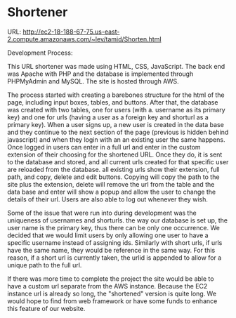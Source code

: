 # Shortener

URL: http://ec2-18-188-67-75.us-east-2.compute.amazonaws.com/~lev/tamid/Shorten.html


Development Process:

This URL shortener was made using HTML, CSS, JavaScript. The back end was Apache with PHP and the database is implemented through PHPMyAdmin and MySQL. The site is hosted through AWS.

The process started with creating a barebones structure for the html of the page, including input boxes, tables, and buttons. After that, the database was created with two tables, one for users (with a. username as its primary key) and one for urls (having a user as a foreign key and shorturl as a primary key). When a user signs up, a new user is created in the data base and they continue to the next section of the page (previous is hidden behind javascript) and when they login with an an existing user the same happens. Once logged in users can enter in a full url and enter in the custom extension of their choosing for the shortened URL. Once they do, it is sent to the database and stored, and all current urls created for that specific user are reloaded from the database. all existing urls show their extension, full path, and copy, delete and edit buttons. Copying will copy the path to the site plus the extension, delete will remove the url from the table and the data base and enter will show a popup and allow the user to change the details of their url. Users are also able to log out whenever they wish.

Some of the issue that were run into during development was the uniqueness of usernames and shorturls. the way our database is set up, the user name is the primary key, thus there can be only one occurrence. We decided that we would limit users by only allowing one user to have a specific username instead of assigning ids. Similarly with short urls, if urls have the same name, they would be reference in the same way. For this reason, if a short url is currently taken, the urlid is appended to allow for a unique path to the full url.

If there was more time to complete the project the site would be able to have a custom url separate from the AWS instance. Because the EC2 instance url is already so long, the "shortened" version is quite long. We would hope to find from web framework or have some funds to enhance this feature of our website. 
